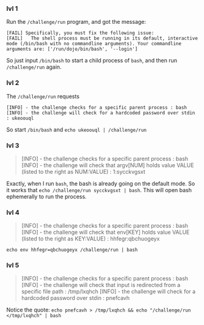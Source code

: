 ### lvl 1
Run the `/challenge/run` program, and got the message:
```log
[FAIL] Specifically, you must fix the following issue:
[FAIL]   The shell process must be running in its default, interactive mode (/bin/bash with no commandline arguments). Your commandline arguments are: ['/run/dojo/bin/bash', '--login']
```
So just input `/bin/bash` to start a child process of `bash`, and then run `/challenge/run` again.

### lvl 2
The `/challenge/run` requests
```log
[INFO] - the challenge checks for a specific parent process : bash
[INFO] - the challenge will check for a hardcoded password over stdin : ukeoouql
```
So start `/bin/bash` and `echo ukeoouql | /challenge/run`

### lvl 3
> [INFO] - the challenge checks for a specific parent process : bash
> [INFO] - the challenge will check that argv[NUM] holds value VALUE (listed to the right as NUM:VALUE) : 1:sycckvgsxt

Exactly, when I run `bash`, the bash is already going on the default mode.
So it works that `echo /challenge/run sycckvgsxt | bash`. This will open bash ephemerally to run the process.

### lvl 4
> [INFO] - the challenge checks for a specific parent process : bash
> [INFO] - the challenge will check that env[KEY] holds value VALUE (listed to the right as KEY:VALUE) : hhfegr:qbchuogeyx

`echo env hhfegr=qbchuogeyx /challenge/run | bash`

### lvl 5
> [INFO] - the challenge checks for a specific parent process : bash
> [INFO] - the challenge will check that input is redirected from a specific file path : /tmp/lxqhch
> [INFO] - the challenge will check for a hardcoded password over stdin : pnefcavh

Notice the quote: `echo pnefcavh > /tmp/lxqhch && echo "/challenge/run </tmp/lxqhch" | bash`
